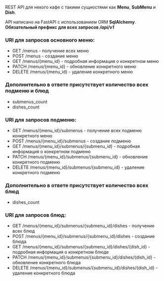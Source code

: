 REST API для некого кафе с такими сущностями как **Menu**, **SubMenu** и **Dish**.

API написано на FastAPI с использованием ORM **SqlAlchemy**.
**Обязательный префикс для всех запросов _/api/v1_**

### URI для запросов основного меню:
- GET /menus - получение всех меню
- POST /menus - создание меню
- GET /menus/{menu_id} - подробная информация о конкретном меню
- PATCH /menus/{menu_id} - обновление конкретного меню
- DELETE /menus/{menu_id} - удаление конкретного меню

### Дополнительно в ответе присутствует количество всех подменю и блюд
- submenus_count
- dishes_count

### URI для запросов подменю:
- GET /menus/{menu_id}/submenus - получение всех подменю конкретного меню
- POST /menus/{menu_id}/submenus - создание подменю
- GET /menus/{menu_id}/submenus/{submenu_id} - подробная информация о конкретном подменю
- PATCH /menus/{menu_id}/submenus/{submenu_id} - обновление конкретного подменю
- DELETE /menus/{menu_id}/submenus/{submenu_id} - удаление конкретного подменю

### Дополнительно в ответе присутствует количество всех блюд
- dishes_count

### URI для запросов блюд:
- GET /menus/{menu_id}/submenus/{submenu_id}/dishes - получение всех блюд
- POST /menus/{menu_id}/submenus/{submenu_id}/dishes - создание блюда
- GET /menus/{menu_id}/submenus/{submenu_id}/dishes/{dish_id} - подробная информация о конкретном блюде
- PATCH /menus/{menu_id}/submenus/{submenu_id}/dishes/{dish_id} - обновление конкретного блюда
- DELETE /menus/{menu_id}/submenus/{submenu_id}/dishes/{dish_id} - удаление конкретного блюда